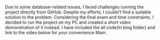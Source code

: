 Due to some database-related issues, I faced challenges running the project directly from GitHub. Despite my efforts, I couldn’t find a suitable solution to the problem. Considering the final exam and time constraints, I decided to run the project on my PC and created a short video demonstration of it instead. I have included the all code(In blog folder) and link to the video below for your convenience Mam.
